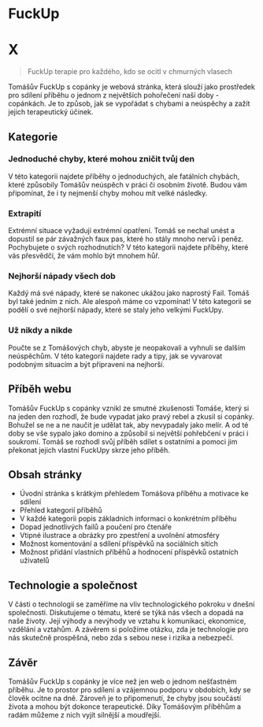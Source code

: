 # FuckUp

# X

> FuckUp terapie pro každého, kdo se ocitl v chmurných vlasech

Tomášův FuckUp s copánky je webová stránka, která slouží jako prostředek pro sdílení příběhu o jednom z největších pohořečení naší doby - copánkách. Je to způsob, jak se vypořádat s chybami a neúspěchy a zažít jejich terapeutický účinek.

## Kategorie

### Jednoduché chyby, které mohou zničit tvůj den

V této kategorii najdete příběhy o jednoduchých, ale fatálních chybách, které způsobily Tomášův neúspěch v práci či osobním životě. Budou vám připomínat, že i ty nejmenší chyby mohou mít velké následky.

### Extrapití

Extrémní situace vyžadují extrémní opatření. Tomáš se nechal unést a dopustil se pár závažných faux pas, které ho stály mnoho nervů i peněz. Pochybujete o svých rozhodnutích? V této kategorii najdete příběhy, které vás přesvědčí, že vám mohlo být mnohem hůř.

### Nejhorší nápady všech dob

Každý má své nápady, které se nakonec ukážou jako naprostý Fail. Tomáš byl také jedním z nich. Ale alespoň máme co vzpomínat! V této kategorii se podělí o své nejhorší nápady, které se staly jeho velkými FuckUpy.

### Už nikdy a nikde

Poučte se z Tomášových chyb, abyste je neopakovali a vyhnuli se dalším neúspěchům. V této kategorii najdete rady a tipy, jak se vyvarovat podobným situacím a být připraveni na nejhorší.

## Příběh webu

Tomášův FuckUp s copánky vznikl ze smutné zkušenosti Tomáše, který si na jeden den rozhodl, že bude vypadat jako pravý rebel a zkusil si copánky. Bohužel se ne a ne naučit je udělat tak, aby nevypadaly jako melír. A od té doby se vše sypalo jako domino a způsobil si největší pohřebčení v práci i soukromí. Tomáš se rozhodl svůj příběh sdílet s ostatními a pomoci jim překonat jejich vlastní FuckUpy skrze jeho příběh.

## Obsah stránky

- Úvodní stránka s krátkým přehledem Tomášova příběhu a motivace ke sdílení
- Přehled kategorií příběhů
- V každé kategorii popis základních informací o konkrétním příběhu
- Dopad jednotlivých failů a poučení pro čtenáře
- Vtipné ilustrace a obrázky pro zpestření a uvolnění atmosféry
- Možnost komentování a sdílení příspěvků na sociálních sítích
- Možnost přidání vlastních příběhů a hodnocení příspěvků ostatních uživatelů







## Technologie a společnost

V části o technologii se zaměříme na vliv technologického pokroku v dnešní společnosti. Diskutujeme o tématu, které se týká nás všech a dopadá na naše životy. Její výhody a nevýhody ve vztahu k komunikaci, ekonomice, vzdělání a vztahům. A závěrem si položíme otázku, zda je technologie pro nás skutečně prospěšná, nebo zda s sebou nese i rizika a nebezpečí.

## Závěr

Tomášův FuckUp s copánky je více než jen web o jednom nešťastném příběhu. Je to prostor pro sdílení a vzájemnou podporu v obdobích, kdy se člověk ocitne na dně. Zároveň je to připomenutí, že chyby jsou součástí života a mohou být dokonce terapeutické. Díky Tomášovým příběhům a radám můžeme z nich vyjít silnější a moudřejší.